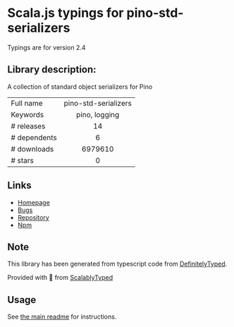 
# Scala.js typings for pino-std-serializers

Typings are for version 2.4

## Library description:
A collection of standard object serializers for Pino

|                    |                 |
| ------------------ | :-------------: |
| Full name          | pino-std-serializers |
| Keywords           | pino, logging |
| # releases         | 14 |
| # dependents       | 6 |
| # downloads        | 6979610 |
| # stars            | 0 |

## Links
- [Homepage](https://github.com/pinojs/pino-std-serializers#readme)
- [Bugs](https://github.com/pinojs/pino-std-serializers/issues)
- [Repository](https://github.com/pinojs/pino-std-serializers)
- [Npm](https://www.npmjs.com/package/pino-std-serializers)
    


## Note
This library has been generated from typescript code from [DefinitelyTyped](https://definitelytyped.org).

Provided with :purple_heart: from [ScalablyTyped](https://github.com/oyvindberg/ScalablyTyped)

## Usage
See [the main readme](../../readme.md) for instructions.


